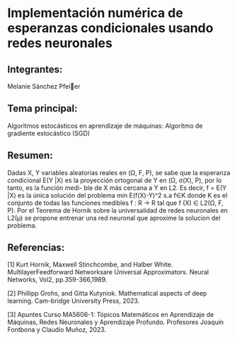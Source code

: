 # Implementación numérica de esperanzas condicionales usando redes neuronales

## Integrantes:

Melanie Sánchez Pfeier

## Tema principal:

Algoritmos estocásticos en aprendizaje de máquinas: Algoritmo de gradiente estocástico (SGD)

## Resumen:

Dadas X, Y variables aleatorias reales en
(Ω, F, P), se sabe que la esperanza condicional 
E(Y |X) es la proyección ortogonal de Y en
(Ω, σ(X), P), por lo tanto, es la función medi-
ble de X más cercana a Y en L2. Es decir,
f = E(Y |X) es la única solución del problema
min E(f(X)-Y)^2 s.a f∈K
donde K es el conjunto de todas las funciones
medibles f : R → R tal que f (X) ∈ L2(Ω, F, P).
Por el Teorema de Hornik sobre la universalidad
de redes neuronales en L2(μ) se propone entrenar una red neuronal
que aproxime la solucion del problema.

## Referencias:

[1] Kurt Hornik, Maxwell Stinchcombe, and
Halber White. MultilayerFeedforward Networksare Universal Approximators. Neural
Networks, Vol2, pp.359-366,1989.

[2] Phillipp Grohs, and Gitta Kutyniok. Mathematical aspects of deep learning. Cam-bridge University Press, 2023.

[3] Apuntes Curso MA5606-1: Tópicos Matemáticos en Aprendizaje de Máquinas, Redes Neuronales y Aprendizaje Profundo.
Profesores Joaquín Fontbona y Claudio
Muñoz, 2023.
